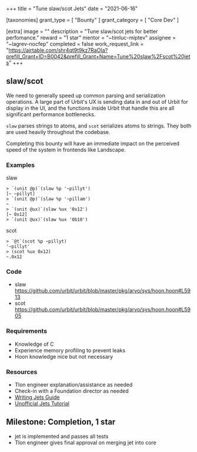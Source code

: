 +++
title = "Tune slaw/scot Jets"
date = "2021-06-16"

[taxonomies]
grant_type = [ "Bounty" ]
grant_category = [ "Core Dev" ]

[extra]
image = ""
description = "Tune slaw/scot jets for better perfomance."
reward = "1 star"
mentor = "~timluc-miptev"
assignee = "~lagrev-nocfep"
completed = false
work_request_link = "https://airtable.com/shr4qt9t9kz7RaOIa?prefill_Grant+ID=B0042&prefill_Grant+Name=Tune%20slaw%2Fscot%20jets"
+++

## slaw/scot

We need to generally speed up common parsing and serialization operations. A large part of Urbit's UX is sending data in and out of Urbit for display in the UI, and the functions inside Urbit that handle this are all significant performance bottlenecks.

`slaw` parses strings to atoms, and `scot` serializes atoms to strings. They both are used heavily throughout the codebase.

Completing this bounty will have an immediate impact on the perceived speed of the system in frontends like Landscape.

### Examples

slaw

```
> `(unit @p)`(slaw %p '~pillyt')
[~ ~pillyt]
> `(unit @p)`(slaw %p '~pillam')
~
> `(unit @ux)`(slaw %ux '0x12')
[~ 0x12]
> `(unit @ux)`(slaw %ux '0b10')
```

scot

```
> `@t`(scot %p ~pillyt)
'~pillyt'
> (scot %ux 0x12)
~.0x12
```

### Code

- slaw https://github.com/urbit/urbit/blob/master/pkg/arvo/sys/hoon.hoon#L5913
- scot https://github.com/urbit/urbit/blob/master/pkg/arvo/sys/hoon.hoon#L5905

### Requirements

- Knowledge of C
- Experience memory profiling to prevent leaks
- Hoon knowledge nice but not necessary

### Resources

- Tlon engineer explanation/assistance as needed
- Check-in with a Foundation director as needed
- [Writing Jets Guide](https://urbit.org/docs/vere/jetting/)
- [Unofficial Jets Tutorial](https://gist.github.com/sigilante/3f9d13423a48a3d71041c938691d1f33)

## Milestone: Completion, 1 star

- jet is implemented and passes all tests
- Tlon engineer gives final approval on merging jet into core
